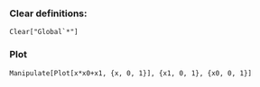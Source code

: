 ### Clear definitions:
```
Clear["Global`*"]
```
### Plot
```
Manipulate[Plot[x*x0+x1, {x, 0, 1}], {x1, 0, 1}, {x0, 0, 1}]
```

